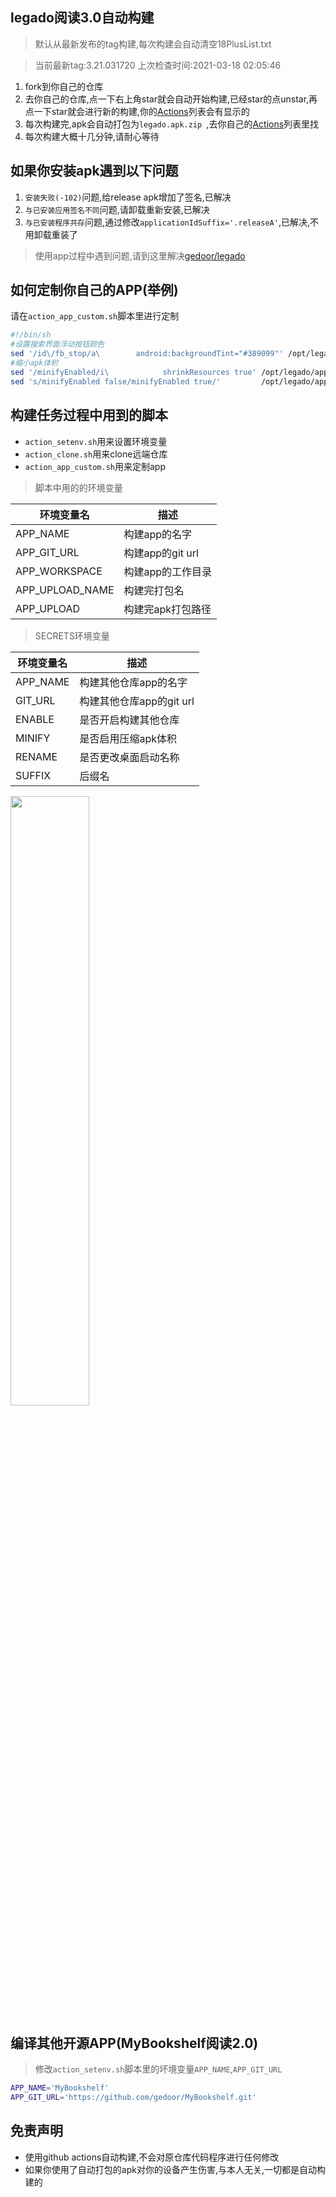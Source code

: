 ## legado阅读3.0自动构建

> 默认从最新发布的tag构建,每次构建会自动清空18PlusList.txt

> 当前最新tag:3.21.031720 上次检查时间:2021-03-18 02:05:46
  
1. fork到你自己的仓库
2. 去你自己的仓库,点一下右上角star就会自动开始构建,已经star的点unstar,再点一下star就会进行新的构建,你的[Actions](https://github.com/10bits/gedoor-Build/actions)列表会有显示的
3. 每次构建完,apk会自动打包为`legado.apk.zip
`,去你自己的[Actions](https://github.com/10bits/gedoor-Build/actions)列表里找
4. 每次构建大概十几分钟,请耐心等待

## 如果你安装apk遇到以下问题

1. `安装失败(-102)`问题,给release apk增加了签名,已解决
2. `与已安装应用签名不同`问题,请卸载重新安装,已解决
3. `与已安装程序共存`问题,通过修改`applicationIdSuffix='.releaseA'`,已解决,不用卸载重装了
> 使用app过程中遇到问题,请到这里解决[gedoor/legado](https://github.com/gedoor/legado/issues)
## 如何定制你自己的APP(举例)
请在`action_app_custom.sh`脚本里进行定制

```bash
#!/bin/sh
#设置搜索界面浮动按钮颜色
sed '/id\/fb_stop/a\        android:backgroundTint="#389099"' /opt/legado/app/src/main/res/layout/activity_book_search.xml -i
#缩小apk体积
sed '/minifyEnabled/i\            shrinkResources true' /opt/legado/app/build.gradle -i
sed 's/minifyEnabled false/minifyEnabled true/'         /opt/legado/app/build.gradle -i
```
## 构建任务过程中用到的脚本
* `action_setenv.sh`用来设置环境变量
* `action_clone.sh`用来clone远端仓库
* `action_app_custom.sh`用来定制app
> 脚本中用的的环境变量

|环境变量名      |描述|
|--|--|
|APP_NAME       |构建app的名字|
|APP_GIT_URL    |构建app的git url|
|APP_WORKSPACE  |构建app的工作目录|
|APP_UPLOAD_NAME|构建完打包名|
|APP_UPLOAD     |构建完apk打包路径|

> SECRETS环境变量

|环境变量名      |描述|
|--|--|
|APP_NAME       |构建其他仓库app的名字|
|GIT_URL        |构建其他仓库app的git url|
|ENABLE         |是否开启构建其他仓库|
|MINIFY         |是否启用压缩apk体积|
|RENAME         |是否更改桌面启动名称|
|SUFFIX         |后缀名|

<img src="https://i.loli.net/2020/10/21/7LqornKzC2hmsUd.png" width = "50%" height = "50%" alt="" align=center />

## 编译其他开源APP(MyBookshelf阅读2.0)
> 修改`action_setenv.sh`脚本里的坏境变量`APP_NAME`,`APP_GIT_URL`
```bash
APP_NAME='MyBookshelf'
APP_GIT_URL='https://github.com/gedoor/MyBookshelf.git'
```
## 免责声明
* 使用github actions自动构建,不会对原仓库代码程序进行任何修改
* 如果你使用了自动打包的apk对你的设备产生伤害,与本人无关,一切都是自动构建的
